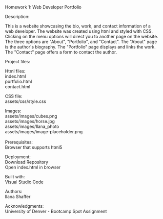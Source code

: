 Homework 1: Web Developer Portfolio  

Description:  

This is a website showcasing the bio, work, and contact information of a web developer. The website was created using html and styled with CSS. Clicking on the menu options will direct you to another page on the website. The three options are "About", "Portfolio", and "Contact". The "About" page is the author's biography. The "Portfolio" page displays and links the work. The "Contact" page offers a form to contact the author.

Project files:

Html files:  
index.html  
portfolio.html  
contact.html  

CSS file:  
assets/css/style.css  

Images:  
assets/images/cubes.png  
assets/images/horse.jpg  
assets/images/Ilana_photo  
assets/images/image-placeholder.png  
<br>
Prerequisites:  
Browser that supports html5

Deployment:  
Download Repository  
Open index.html in browser

Built with:  
Visual Studio Code

Authors:  
Ilana Shaffer

Acknowledgments:  
University of Denver - Bootcamp Spot Assignment